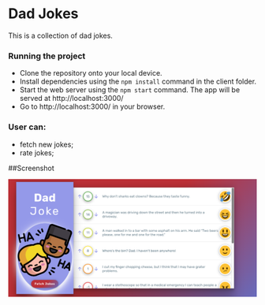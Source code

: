 # Dad Jokes 
<p>This is a collection of dad jokes.</p>



### Running the project
  
* Clone the repository onto your local device.
* Install dependencies using the `npm install` command in the client folder.
* Start the web server using the `npm start` command. 
  The app will be served at http://localhost:3000/
* Go to http://localhost:3000/ in your browser.

### User can:
- fetch new jokes; 
- rate jokes;

##Screenshot

<div align="center">
<img src="https://github.com/ElenaCherpakova/DadJokes-App/blob/1fc10e3242e8074f7cb2e94ef2bd5c52d34e9b45/public/photos/screenShot.png" width="800"/> 
</div>




